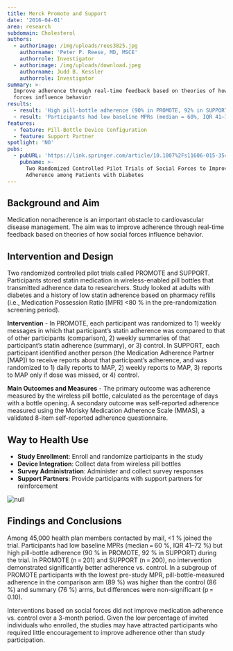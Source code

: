 ```yaml
---
title: Merck Promote and Support
date: '2016-04-01'
area: research
subdomain: Cholesterol
authors:
  - authorimage: /img/uploads/rees3825.jpg
    authorname: 'Peter P. Reese, MD, MSCE'
    authorrole: Investigator
  - authorimage: /img/uploads/download.jpeg
    authorname: Judd B. Kessler
    authorrole: Investigator
summary: >-
  Improve adherence through real-time feedback based on theories of how social
  forces influence behavior
results:
  - result: 'High pill-bottle adherence (90% in PROMOTE, 92% in SUPPORT)'
  - result: 'Participants had low baseline MPRs (median = 60%, IQR 41–72%)'
features:
  - feature: Pill-Bottle Device Configuration
  - feature: Support Partner
spotlight: 'NO'
pubs:
  - pubURL: 'https://link.springer.com/article/10.1007%2Fs11606-015-3540-y'
    pubname: >-
      Two Randomized Controlled Pilot Trials of Social Forces to Improve Statin
      Adherence among Patients with Diabetes
---
```

## Background and Aim

Medication nonadherence is an important obstacle to cardiovascular disease management. The aim was to improve adherence through real-time feedback based on theories of how social forces influence behavior.

## Intervention and Design

Two randomized controlled pilot trials called PROMOTE and SUPPORT. Participants stored statin medication in wireless-enabled pill bottles that transmitted adherence data to researchers. Study looked at adults with diabetes and a history of low statin adherence based on pharmacy refills (i.e., Medication Possession Ratio \[MPR] <80 % in the pre-randomization screening period).

**Intervention** - In PROMOTE, each participant was randomized to 1) weekly messages in which that participant’s statin adherence was compared to that of other participants (comparison), 2) weekly summaries of that participant’s statin adherence (summary), or 3) control. In SUPPORT, each participant identified another person (the Medication Adherence Partner \[MAP]) to receive reports about that participant’s adherence, and was randomized to 1) daily reports to MAP, 2) weekly reports to MAP, 3) reports to MAP only if dose was missed, or 4) control.

**Main Outcomes and Measures** - The primary outcome was adherence measured by the wireless pill bottle, calculated as the percentage of days with a bottle opening. A secondary outcome was self-reported adherence measured using the Morisky Medication Adherence Scale (MMAS), a validated 8-item self-reported adherence questionnaire.

## Way to Health Use

* **Study Enrollment**: Enroll and randomize participants in the study
* **Device Integration**: Collect data from wireless pill bottles
* **Survey Administration**: Administer and collect survey responses
* **Support Partners**: Provide participants with support partners for reinforcement

![null](/img/uploads/11606_2015_3540_fig1_html-1-.gif)

## Findings and Conclusions

Among 45,000 health plan members contacted by mail, <1 % joined the trial. Participants had low baseline MPRs (median = 60 %, IQR 41–72 %) but high pill-bottle adherence (90 % in PROMOTE, 92 % in SUPPORT) during the trial. In PROMOTE (n = 201) and SUPPORT (n = 200), no intervention demonstrated significantly better adherence vs. control. In a subgroup of PROMOTE participants with the lowest pre-study MPR, pill-bottle-measured adherence in the comparison arm (89 %) was higher than the control (86 %) and summary (76 %) arms, but differences were non-significant (p = 0.10).

Interventions based on social forces did not improve medication adherence vs. control over a 3-month period. Given the low percentage of invited individuals who enrolled, the studies may have attracted participants who required little encouragement to improve adherence other than study participation.
